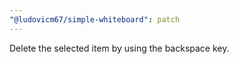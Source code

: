 ```yaml
---
"@ludovicm67/simple-whiteboard": patch
---
```


Delete the selected item by using the backspace key.
